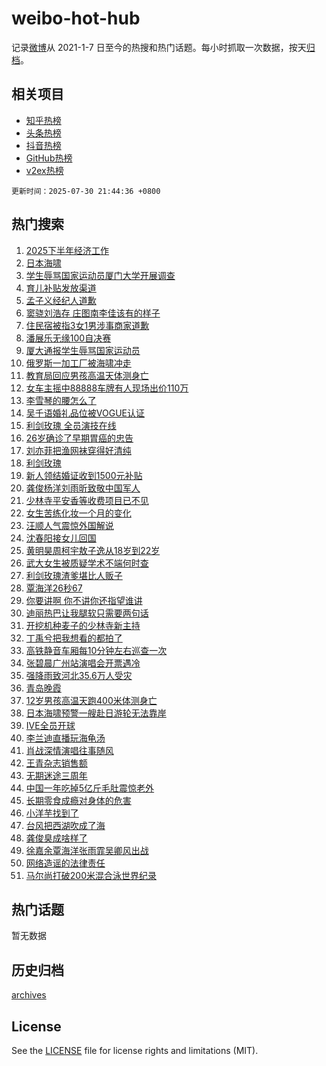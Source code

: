 # weibo-hot-hub

记录[微博](https://www.weibo.com)从 2021-1-7 日至今的热搜和热门话题。每小时抓取一次数据，按天[归档](archives)。

## 相关项目

- [知乎热榜](https://github.com/snaildev/zhihu-hot-hub)
- [头条热榜](https://github.com/snaildev/toutiao-hot-hub)
- [抖音热榜](https://github.com/snaildev/douyin-hot-hub)
- [GitHub热榜](https://github.com/snaildev/github-hot-hub)
- [v2ex热榜](https://github.com/snaildev/v2ex-hot-hub)


`更新时间：2025-07-30 21:44:36 +0800`

## 热门搜索

1. [2025下半年经济工作](https://m.weibo.cn/search?containerid=100103type%3D1%26t%3D10%26q%3D%232025%E4%B8%8B%E5%8D%8A%E5%B9%B4%E7%BB%8F%E6%B5%8E%E5%B7%A5%E4%BD%9C%23&stream_entry_id=51&isnewpage=1&extparam=seat%3D1%26cate%3D10103%26q%3D%25232025%25E4%25B8%258B%25E5%258D%258A%25E5%25B9%25B4%25E7%25BB%258F%25E6%25B5%258E%25E5%25B7%25A5%25E4%25BD%259C%2523%26filter_type%3Drealtimehot%26pos%3D0%26dgr%3D0%26stream_entry_id%3D51%26c_type%3D51%26display_time%3D1753883075%26pre_seqid%3D175388307499603057959155)
1. [日本海啸](https://m.weibo.cn/search?containerid=100103type%3D1%26t%3D10%26q%3D%E6%97%A5%E6%9C%AC%E6%B5%B7%E5%95%B8&stream_entry_id=31&isnewpage=1&extparam=seat%3D1%26cate%3D5001%26band_rank%3D1%26flag%3D16%26realpos%3D1%26stream_entry_id%3D31%26q%3D%25E6%2597%25A5%25E6%259C%25AC%25E6%25B5%25B7%25E5%2595%25B8%26filter_type%3Drealtimehot%26pos%3D0%26dgr%3D0%26c_type%3D31%26lcate%3D5001%26display_time%3D1753883075%26pre_seqid%3D175388307499603057959155)
1. [学生辱骂国家运动员厦门大学开展调查](https://m.weibo.cn/search?containerid=100103type%3D1%26t%3D10%26q%3D%23%E5%AD%A6%E7%94%9F%E8%BE%B1%E9%AA%82%E5%9B%BD%E5%AE%B6%E8%BF%90%E5%8A%A8%E5%91%98%E5%8E%A6%E9%97%A8%E5%A4%A7%E5%AD%A6%E5%BC%80%E5%B1%95%E8%B0%83%E6%9F%A5%23&stream_entry_id=31&isnewpage=1&extparam=seat%3D1%26cate%3D5001%26band_rank%3D2%26flag%3D1%26realpos%3D2%26stream_entry_id%3D31%26q%3D%2523%25E5%25AD%25A6%25E7%2594%259F%25E8%25BE%25B1%25E9%25AA%2582%25E5%259B%25BD%25E5%25AE%25B6%25E8%25BF%2590%25E5%258A%25A8%25E5%2591%2598%25E5%258E%25A6%25E9%2597%25A8%25E5%25A4%25A7%25E5%25AD%25A6%25E5%25BC%2580%25E5%25B1%2595%25E8%25B0%2583%25E6%259F%25A5%2523%26filter_type%3Drealtimehot%26pos%3D1%26dgr%3D0%26c_type%3D31%26lcate%3D5001%26display_time%3D1753883075%26pre_seqid%3D175388307499603057959155)
1. [育儿补贴发放渠道](https://m.weibo.cn/search?containerid=100103type%3D1%26t%3D10%26q%3D%23%E8%82%B2%E5%84%BF%E8%A1%A5%E8%B4%B4%E5%8F%91%E6%94%BE%E6%B8%A0%E9%81%93%23&stream_entry_id=31&isnewpage=1&extparam=seat%3D1%26cate%3D5001%26band_rank%3D3%26flag%3D0%26realpos%3D3%26stream_entry_id%3D31%26q%3D%2523%25E8%2582%25B2%25E5%2584%25BF%25E8%25A1%25A5%25E8%25B4%25B4%25E5%258F%2591%25E6%2594%25BE%25E6%25B8%25A0%25E9%2581%2593%2523%26filter_type%3Drealtimehot%26pos%3D2%26dgr%3D0%26c_type%3D31%26lcate%3D5001%26display_time%3D1753883075%26pre_seqid%3D175388307499603057959155)
1. [孟子义经纪人道歉](https://m.weibo.cn/search?containerid=100103type%3D1%26t%3D10%26q%3D%23%E5%AD%9F%E5%AD%90%E4%B9%89%E7%BB%8F%E7%BA%AA%E4%BA%BA%E9%81%93%E6%AD%89%23&stream_entry_id=31&isnewpage=1&extparam=seat%3D1%26cate%3D5001%26band_rank%3D4%26flag%3D2%26realpos%3D4%26stream_entry_id%3D31%26q%3D%2523%25E5%25AD%259F%25E5%25AD%2590%25E4%25B9%2589%25E7%25BB%258F%25E7%25BA%25AA%25E4%25BA%25BA%25E9%2581%2593%25E6%25AD%2589%2523%26filter_type%3Drealtimehot%26pos%3D3%26dgr%3D0%26c_type%3D31%26lcate%3D5001%26display_time%3D1753883075%26pre_seqid%3D175388307499603057959155)
1. [窦骁刘浩存 庄图南李佳该有的样子](https://m.weibo.cn/search?containerid=100103type%3D1%26t%3D10%26q%3D%E7%AA%A6%E9%AA%81%E5%88%98%E6%B5%A9%E5%AD%98+%E5%BA%84%E5%9B%BE%E5%8D%97%E6%9D%8E%E4%BD%B3%E8%AF%A5%E6%9C%89%E7%9A%84%E6%A0%B7%E5%AD%90&stream_entry_id=31&isnewpage=1&extparam=seat%3D1%26cate%3D5001%26band_rank%3D5%26flag%3D0%26realpos%3D5%26stream_entry_id%3D31%26q%3D%25E7%25AA%25A6%25E9%25AA%2581%25E5%2588%2598%25E6%25B5%25A9%25E5%25AD%2598%2520%25E5%25BA%2584%25E5%259B%25BE%25E5%258D%2597%25E6%259D%258E%25E4%25BD%25B3%25E8%25AF%25A5%25E6%259C%2589%25E7%259A%2584%25E6%25A0%25B7%25E5%25AD%2590%26filter_type%3Drealtimehot%26pos%3D4%26dgr%3D0%26c_type%3D31%26lcate%3D5001%26display_time%3D1753883075%26pre_seqid%3D175388307499603057959155)
1. [住民宿被指3女1男涉事商家道歉](https://m.weibo.cn/search?containerid=100103type%3D1%26t%3D10%26q%3D%23%E4%BD%8F%E6%B0%91%E5%AE%BF%E8%A2%AB%E6%8C%873%E5%A5%B31%E7%94%B7%E6%B6%89%E4%BA%8B%E5%95%86%E5%AE%B6%E9%81%93%E6%AD%89%23&stream_entry_id=31&isnewpage=1&extparam=seat%3D1%26cate%3D5001%26band_rank%3D6%26flag%3D0%26realpos%3D6%26stream_entry_id%3D31%26q%3D%2523%25E4%25BD%258F%25E6%25B0%2591%25E5%25AE%25BF%25E8%25A2%25AB%25E6%258C%25873%25E5%25A5%25B31%25E7%2594%25B7%25E6%25B6%2589%25E4%25BA%258B%25E5%2595%2586%25E5%25AE%25B6%25E9%2581%2593%25E6%25AD%2589%2523%26filter_type%3Drealtimehot%26pos%3D5%26dgr%3D0%26c_type%3D31%26lcate%3D5001%26display_time%3D1753883075%26pre_seqid%3D175388307499603057959155)
1. [潘展乐无缘100自决赛](https://m.weibo.cn/search?containerid=100103type%3D1%26t%3D10%26q%3D%23%E6%BD%98%E5%B1%95%E4%B9%90%E6%97%A0%E7%BC%98100%E8%87%AA%E5%86%B3%E8%B5%9B%23&stream_entry_id=31&isnewpage=1&extparam=seat%3D1%26cate%3D5001%26band_rank%3D7%26flag%3D0%26realpos%3D7%26stream_entry_id%3D31%26q%3D%2523%25E6%25BD%2598%25E5%25B1%2595%25E4%25B9%2590%25E6%2597%25A0%25E7%25BC%2598100%25E8%2587%25AA%25E5%2586%25B3%25E8%25B5%259B%2523%26filter_type%3Drealtimehot%26pos%3D6%26dgr%3D0%26c_type%3D31%26lcate%3D5001%26display_time%3D1753883075%26pre_seqid%3D175388307499603057959155)
1. [厦大通报学生辱骂国家运动员](https://m.weibo.cn/search?containerid=100103type%3D1%26t%3D10%26q%3D%23%E5%8E%A6%E5%A4%A7%E9%80%9A%E6%8A%A5%E5%AD%A6%E7%94%9F%E8%BE%B1%E9%AA%82%E5%9B%BD%E5%AE%B6%E8%BF%90%E5%8A%A8%E5%91%98%23&stream_entry_id=31&isnewpage=1&extparam=seat%3D1%26cate%3D5001%26band_rank%3D8%26flag%3D1%26realpos%3D8%26stream_entry_id%3D31%26q%3D%2523%25E5%258E%25A6%25E5%25A4%25A7%25E9%2580%259A%25E6%258A%25A5%25E5%25AD%25A6%25E7%2594%259F%25E8%25BE%25B1%25E9%25AA%2582%25E5%259B%25BD%25E5%25AE%25B6%25E8%25BF%2590%25E5%258A%25A8%25E5%2591%2598%2523%26filter_type%3Drealtimehot%26pos%3D7%26dgr%3D0%26c_type%3D31%26lcate%3D5001%26display_time%3D1753883075%26pre_seqid%3D175388307499603057959155)
1. [俄罗斯一加工厂被海啸冲走](https://m.weibo.cn/search?containerid=100103type%3D1%26t%3D10%26q%3D%23%E4%BF%84%E7%BD%97%E6%96%AF%E4%B8%80%E5%8A%A0%E5%B7%A5%E5%8E%82%E8%A2%AB%E6%B5%B7%E5%95%B8%E5%86%B2%E8%B5%B0%23&stream_entry_id=31&isnewpage=1&extparam=seat%3D1%26cate%3D5001%26band_rank%3D9%26flag%3D1%26realpos%3D9%26stream_entry_id%3D31%26q%3D%2523%25E4%25BF%2584%25E7%25BD%2597%25E6%2596%25AF%25E4%25B8%2580%25E5%258A%25A0%25E5%25B7%25A5%25E5%258E%2582%25E8%25A2%25AB%25E6%25B5%25B7%25E5%2595%25B8%25E5%2586%25B2%25E8%25B5%25B0%2523%26filter_type%3Drealtimehot%26pos%3D8%26dgr%3D0%26c_type%3D31%26lcate%3D5001%26display_time%3D1753883075%26pre_seqid%3D175388307499603057959155)
1. [教育局回应男孩高温天体测身亡](https://m.weibo.cn/search?containerid=100103type%3D1%26t%3D10%26q%3D%23%E6%95%99%E8%82%B2%E5%B1%80%E5%9B%9E%E5%BA%94%E7%94%B7%E5%AD%A9%E9%AB%98%E6%B8%A9%E5%A4%A9%E4%BD%93%E6%B5%8B%E8%BA%AB%E4%BA%A1%23&stream_entry_id=31&isnewpage=1&extparam=seat%3D1%26cate%3D5001%26band_rank%3D10%26flag%3D1%26realpos%3D10%26stream_entry_id%3D31%26q%3D%2523%25E6%2595%2599%25E8%2582%25B2%25E5%25B1%2580%25E5%259B%259E%25E5%25BA%2594%25E7%2594%25B7%25E5%25AD%25A9%25E9%25AB%2598%25E6%25B8%25A9%25E5%25A4%25A9%25E4%25BD%2593%25E6%25B5%258B%25E8%25BA%25AB%25E4%25BA%25A1%2523%26filter_type%3Drealtimehot%26pos%3D9%26dgr%3D0%26c_type%3D31%26lcate%3D5001%26display_time%3D1753883075%26pre_seqid%3D175388307499603057959155)
1. [女车主摇中88888车牌有人现场出价110万](https://m.weibo.cn/search?containerid=100103type%3D1%26t%3D10%26q%3D%23%E5%A5%B3%E8%BD%A6%E4%B8%BB%E6%91%87%E4%B8%AD88888%E8%BD%A6%E7%89%8C%E6%9C%89%E4%BA%BA%E7%8E%B0%E5%9C%BA%E5%87%BA%E4%BB%B7110%E4%B8%87%23&stream_entry_id=31&isnewpage=1&extparam=seat%3D1%26cate%3D5001%26band_rank%3D11%26flag%3D2%26realpos%3D11%26stream_entry_id%3D31%26q%3D%2523%25E5%25A5%25B3%25E8%25BD%25A6%25E4%25B8%25BB%25E6%2591%2587%25E4%25B8%25AD88888%25E8%25BD%25A6%25E7%2589%258C%25E6%259C%2589%25E4%25BA%25BA%25E7%258E%25B0%25E5%259C%25BA%25E5%2587%25BA%25E4%25BB%25B7110%25E4%25B8%2587%2523%26filter_type%3Drealtimehot%26pos%3D10%26dgr%3D0%26c_type%3D31%26lcate%3D5001%26display_time%3D1753883075%26pre_seqid%3D175388307499603057959155)
1. [李雪琴的腰怎么了](https://m.weibo.cn/search?containerid=100103type%3D1%26t%3D10%26q%3D%E6%9D%8E%E9%9B%AA%E7%90%B4%E7%9A%84%E8%85%B0%E6%80%8E%E4%B9%88%E4%BA%86&stream_entry_id=31&isnewpage=1&extparam=seat%3D1%26cate%3D5001%26band_rank%3D12%26flag%3D2%26realpos%3D12%26stream_entry_id%3D31%26q%3D%25E6%259D%258E%25E9%259B%25AA%25E7%2590%25B4%25E7%259A%2584%25E8%2585%25B0%25E6%2580%258E%25E4%25B9%2588%25E4%25BA%2586%26filter_type%3Drealtimehot%26pos%3D11%26dgr%3D0%26c_type%3D31%26lcate%3D5001%26display_time%3D1753883075%26pre_seqid%3D175388307499603057959155)
1. [吴千语婚礼品位被VOGUE认证](https://m.weibo.cn/search?containerid=100103type%3D1%26t%3D10%26q%3D%E5%90%B4%E5%8D%83%E8%AF%AD%E5%A9%9A%E7%A4%BC%E5%93%81%E4%BD%8D%E8%A2%ABVOGUE%E8%AE%A4%E8%AF%81&stream_entry_id=31&isnewpage=1&extparam=seat%3D1%26cate%3D5001%26band_rank%3D13%26flag%3D1%26realpos%3D13%26stream_entry_id%3D31%26q%3D%25E5%2590%25B4%25E5%258D%2583%25E8%25AF%25AD%25E5%25A9%259A%25E7%25A4%25BC%25E5%2593%2581%25E4%25BD%258D%25E8%25A2%25ABVOGUE%25E8%25AE%25A4%25E8%25AF%2581%26filter_type%3Drealtimehot%26pos%3D12%26dgr%3D0%26c_type%3D31%26lcate%3D5001%26display_time%3D1753883075%26pre_seqid%3D175388307499603057959155)
1. [利剑玫瑰 全员演技在线](https://m.weibo.cn/search?containerid=100103type%3D1%26t%3D10%26q%3D%E5%88%A9%E5%89%91%E7%8E%AB%E7%91%B0+%E5%85%A8%E5%91%98%E6%BC%94%E6%8A%80%E5%9C%A8%E7%BA%BF&stream_entry_id=31&isnewpage=1&extparam=seat%3D1%26cate%3D5001%26band_rank%3D14%26flag%3D1%26realpos%3D14%26stream_entry_id%3D31%26q%3D%25E5%2588%25A9%25E5%2589%2591%25E7%258E%25AB%25E7%2591%25B0%2520%25E5%2585%25A8%25E5%2591%2598%25E6%25BC%2594%25E6%258A%2580%25E5%259C%25A8%25E7%25BA%25BF%26filter_type%3Drealtimehot%26pos%3D13%26dgr%3D0%26c_type%3D31%26lcate%3D5001%26display_time%3D1753883075%26pre_seqid%3D175388307499603057959155)
1. [26岁确诊了早期胃癌的忠告](https://m.weibo.cn/search?containerid=100103type%3D1%26t%3D10%26q%3D26%E5%B2%81%E7%A1%AE%E8%AF%8A%E4%BA%86%E6%97%A9%E6%9C%9F%E8%83%83%E7%99%8C%E7%9A%84%E5%BF%A0%E5%91%8A&stream_entry_id=31&isnewpage=1&extparam=seat%3D1%26cate%3D5001%26band_rank%3D15%26flag%3D0%26realpos%3D15%26stream_entry_id%3D31%26q%3D26%25E5%25B2%2581%25E7%25A1%25AE%25E8%25AF%258A%25E4%25BA%2586%25E6%2597%25A9%25E6%259C%259F%25E8%2583%2583%25E7%2599%258C%25E7%259A%2584%25E5%25BF%25A0%25E5%2591%258A%26filter_type%3Drealtimehot%26pos%3D14%26dgr%3D0%26c_type%3D31%26lcate%3D5001%26display_time%3D1753883075%26pre_seqid%3D175388307499603057959155)
1. [刘亦菲把渔网袜穿得好清纯](https://m.weibo.cn/search?containerid=100103type%3D1%26t%3D10%26q%3D%23%E5%88%98%E4%BA%A6%E8%8F%B2%E6%8A%8A%E6%B8%94%E7%BD%91%E8%A2%9C%E7%A9%BF%E5%BE%97%E5%A5%BD%E6%B8%85%E7%BA%AF%23&stream_entry_id=31&isnewpage=1&extparam=seat%3D1%26cate%3D5001%26band_rank%3D16%26flag%3D0%26realpos%3D16%26stream_entry_id%3D31%26q%3D%2523%25E5%2588%2598%25E4%25BA%25A6%25E8%258F%25B2%25E6%258A%258A%25E6%25B8%2594%25E7%25BD%2591%25E8%25A2%259C%25E7%25A9%25BF%25E5%25BE%2597%25E5%25A5%25BD%25E6%25B8%2585%25E7%25BA%25AF%2523%26filter_type%3Drealtimehot%26pos%3D15%26dgr%3D0%26c_type%3D31%26lcate%3D5001%26display_time%3D1753883075%26pre_seqid%3D175388307499603057959155)
1. [利剑玫瑰](https://m.weibo.cn/search?containerid=100103type%3D1%26t%3D10%26q%3D%E5%88%A9%E5%89%91%E7%8E%AB%E7%91%B0&stream_entry_id=31&isnewpage=1&extparam=seat%3D1%26cate%3D5001%26band_rank%3D17%26flag%3D0%26realpos%3D17%26stream_entry_id%3D31%26q%3D%25E5%2588%25A9%25E5%2589%2591%25E7%258E%25AB%25E7%2591%25B0%26filter_type%3Drealtimehot%26pos%3D16%26dgr%3D0%26c_type%3D31%26lcate%3D5001%26display_time%3D1753883075%26pre_seqid%3D175388307499603057959155)
1. [新人领结婚证收到1500元补贴](https://m.weibo.cn/search?containerid=100103type%3D1%26t%3D10%26q%3D%23%E6%96%B0%E4%BA%BA%E9%A2%86%E7%BB%93%E5%A9%9A%E8%AF%81%E6%94%B6%E5%88%B01500%E5%85%83%E8%A1%A5%E8%B4%B4%23&stream_entry_id=31&isnewpage=1&extparam=seat%3D1%26cate%3D5001%26band_rank%3D18%26flag%3D0%26realpos%3D18%26stream_entry_id%3D31%26q%3D%2523%25E6%2596%25B0%25E4%25BA%25BA%25E9%25A2%2586%25E7%25BB%2593%25E5%25A9%259A%25E8%25AF%2581%25E6%2594%25B6%25E5%2588%25B01500%25E5%2585%2583%25E8%25A1%25A5%25E8%25B4%25B4%2523%26filter_type%3Drealtimehot%26pos%3D17%26dgr%3D0%26c_type%3D31%26lcate%3D5001%26display_time%3D1753883075%26pre_seqid%3D175388307499603057959155)
1. [龚俊杨洋刘雨昕致敬中国军人](https://m.weibo.cn/search?containerid=100103type%3D1%26t%3D10%26q%3D%23%E9%BE%9A%E4%BF%8A%E6%9D%A8%E6%B4%8B%E5%88%98%E9%9B%A8%E6%98%95%E8%87%B4%E6%95%AC%E4%B8%AD%E5%9B%BD%E5%86%9B%E4%BA%BA%23&stream_entry_id=31&isnewpage=1&extparam=seat%3D1%26cate%3D5001%26band_rank%3D19%26flag%3D1%26realpos%3D19%26stream_entry_id%3D31%26q%3D%2523%25E9%25BE%259A%25E4%25BF%258A%25E6%259D%25A8%25E6%25B4%258B%25E5%2588%2598%25E9%259B%25A8%25E6%2598%2595%25E8%2587%25B4%25E6%2595%25AC%25E4%25B8%25AD%25E5%259B%25BD%25E5%2586%259B%25E4%25BA%25BA%2523%26filter_type%3Drealtimehot%26pos%3D18%26dgr%3D0%26c_type%3D31%26lcate%3D5001%26display_time%3D1753883075%26pre_seqid%3D175388307499603057959155)
1. [少林寺平安香等收费项目已不见](https://m.weibo.cn/search?containerid=100103type%3D1%26t%3D10%26q%3D%23%E5%B0%91%E6%9E%97%E5%AF%BA%E5%B9%B3%E5%AE%89%E9%A6%99%E7%AD%89%E6%94%B6%E8%B4%B9%E9%A1%B9%E7%9B%AE%E5%B7%B2%E4%B8%8D%E8%A7%81%23&stream_entry_id=31&isnewpage=1&extparam=seat%3D1%26cate%3D5001%26band_rank%3D20%26flag%3D1%26realpos%3D20%26stream_entry_id%3D31%26q%3D%2523%25E5%25B0%2591%25E6%259E%2597%25E5%25AF%25BA%25E5%25B9%25B3%25E5%25AE%2589%25E9%25A6%2599%25E7%25AD%2589%25E6%2594%25B6%25E8%25B4%25B9%25E9%25A1%25B9%25E7%259B%25AE%25E5%25B7%25B2%25E4%25B8%258D%25E8%25A7%2581%2523%26filter_type%3Drealtimehot%26pos%3D19%26dgr%3D0%26c_type%3D31%26lcate%3D5001%26display_time%3D1753883075%26pre_seqid%3D175388307499603057959155)
1. [女生苦练化妆一个月的变化](https://m.weibo.cn/search?containerid=100103type%3D1%26t%3D10%26q%3D%E5%A5%B3%E7%94%9F%E8%8B%A6%E7%BB%83%E5%8C%96%E5%A6%86%E4%B8%80%E4%B8%AA%E6%9C%88%E7%9A%84%E5%8F%98%E5%8C%96&stream_entry_id=31&isnewpage=1&extparam=seat%3D1%26cate%3D5001%26band_rank%3D21%26flag%3D2%26realpos%3D21%26stream_entry_id%3D31%26q%3D%25E5%25A5%25B3%25E7%2594%259F%25E8%258B%25A6%25E7%25BB%2583%25E5%258C%2596%25E5%25A6%2586%25E4%25B8%2580%25E4%25B8%25AA%25E6%259C%2588%25E7%259A%2584%25E5%258F%2598%25E5%258C%2596%26filter_type%3Drealtimehot%26pos%3D20%26dgr%3D0%26c_type%3D31%26lcate%3D5001%26display_time%3D1753883075%26pre_seqid%3D175388307499603057959155)
1. [汪顺人气震惊外国解说](https://m.weibo.cn/search?containerid=100103type%3D1%26t%3D10%26q%3D%E6%B1%AA%E9%A1%BA%E4%BA%BA%E6%B0%94%E9%9C%87%E6%83%8A%E5%A4%96%E5%9B%BD%E8%A7%A3%E8%AF%B4&stream_entry_id=31&isnewpage=1&extparam=seat%3D1%26cate%3D5001%26band_rank%3D22%26flag%3D1%26realpos%3D22%26stream_entry_id%3D31%26q%3D%25E6%25B1%25AA%25E9%25A1%25BA%25E4%25BA%25BA%25E6%25B0%2594%25E9%259C%2587%25E6%2583%258A%25E5%25A4%2596%25E5%259B%25BD%25E8%25A7%25A3%25E8%25AF%25B4%26filter_type%3Drealtimehot%26pos%3D21%26dgr%3D0%26c_type%3D31%26lcate%3D5001%26display_time%3D1753883075%26pre_seqid%3D175388307499603057959155)
1. [沈春阳接女儿回国](https://m.weibo.cn/search?containerid=100103type%3D1%26t%3D10%26q%3D%23%E6%B2%88%E6%98%A5%E9%98%B3%E6%8E%A5%E5%A5%B3%E5%84%BF%E5%9B%9E%E5%9B%BD%23&stream_entry_id=31&isnewpage=1&extparam=seat%3D1%26cate%3D5001%26band_rank%3D23%26flag%3D1%26realpos%3D23%26stream_entry_id%3D31%26q%3D%2523%25E6%25B2%2588%25E6%2598%25A5%25E9%2598%25B3%25E6%258E%25A5%25E5%25A5%25B3%25E5%2584%25BF%25E5%259B%259E%25E5%259B%25BD%2523%26filter_type%3Drealtimehot%26pos%3D22%26dgr%3D0%26c_type%3D31%26lcate%3D5001%26display_time%3D1753883075%26pre_seqid%3D175388307499603057959155)
1. [黄明昊周柯宇敖子逸从18岁到22岁](https://m.weibo.cn/search?containerid=100103type%3D1%26t%3D10%26q%3D%E9%BB%84%E6%98%8E%E6%98%8A%E5%91%A8%E6%9F%AF%E5%AE%87%E6%95%96%E5%AD%90%E9%80%B8%E4%BB%8E18%E5%B2%81%E5%88%B022%E5%B2%81&stream_entry_id=31&isnewpage=1&extparam=seat%3D1%26cate%3D5001%26band_rank%3D24%26flag%3D1%26realpos%3D24%26stream_entry_id%3D31%26q%3D%25E9%25BB%2584%25E6%2598%258E%25E6%2598%258A%25E5%2591%25A8%25E6%259F%25AF%25E5%25AE%2587%25E6%2595%2596%25E5%25AD%2590%25E9%2580%25B8%25E4%25BB%258E18%25E5%25B2%2581%25E5%2588%25B022%25E5%25B2%2581%26filter_type%3Drealtimehot%26pos%3D23%26dgr%3D0%26c_type%3D31%26lcate%3D5001%26display_time%3D1753883075%26pre_seqid%3D175388307499603057959155)
1. [武大女生被质疑学术不端何时查](https://m.weibo.cn/search?containerid=100103type%3D1%26t%3D10%26q%3D%23%E6%AD%A6%E5%A4%A7%E5%A5%B3%E7%94%9F%E8%A2%AB%E8%B4%A8%E7%96%91%E5%AD%A6%E6%9C%AF%E4%B8%8D%E7%AB%AF%E4%BD%95%E6%97%B6%E6%9F%A5%23&stream_entry_id=31&isnewpage=1&extparam=seat%3D1%26cate%3D5001%26band_rank%3D25%26flag%3D1%26realpos%3D25%26stream_entry_id%3D31%26q%3D%2523%25E6%25AD%25A6%25E5%25A4%25A7%25E5%25A5%25B3%25E7%2594%259F%25E8%25A2%25AB%25E8%25B4%25A8%25E7%2596%2591%25E5%25AD%25A6%25E6%259C%25AF%25E4%25B8%258D%25E7%25AB%25AF%25E4%25BD%2595%25E6%2597%25B6%25E6%259F%25A5%2523%26filter_type%3Drealtimehot%26pos%3D24%26dgr%3D0%26c_type%3D31%26lcate%3D5001%26display_time%3D1753883075%26pre_seqid%3D175388307499603057959155)
1. [利剑玫瑰渣爹堪比人贩子](https://m.weibo.cn/search?containerid=100103type%3D1%26t%3D10%26q%3D%E5%88%A9%E5%89%91%E7%8E%AB%E7%91%B0%E6%B8%A3%E7%88%B9%E5%A0%AA%E6%AF%94%E4%BA%BA%E8%B4%A9%E5%AD%90&stream_entry_id=31&isnewpage=1&extparam=seat%3D1%26cate%3D5001%26band_rank%3D26%26flag%3D1%26realpos%3D26%26stream_entry_id%3D31%26q%3D%25E5%2588%25A9%25E5%2589%2591%25E7%258E%25AB%25E7%2591%25B0%25E6%25B8%25A3%25E7%2588%25B9%25E5%25A0%25AA%25E6%25AF%2594%25E4%25BA%25BA%25E8%25B4%25A9%25E5%25AD%2590%26filter_type%3Drealtimehot%26pos%3D25%26dgr%3D0%26c_type%3D31%26lcate%3D5001%26display_time%3D1753883075%26pre_seqid%3D175388307499603057959155)
1. [覃海洋26秒67](https://m.weibo.cn/search?containerid=100103type%3D1%26t%3D10%26q%3D%23%E8%A6%83%E6%B5%B7%E6%B4%8B26%E7%A7%9267%23&stream_entry_id=31&isnewpage=1&extparam=seat%3D1%26cate%3D5001%26band_rank%3D27%26flag%3D1%26realpos%3D27%26stream_entry_id%3D31%26q%3D%2523%25E8%25A6%2583%25E6%25B5%25B7%25E6%25B4%258B26%25E7%25A7%259267%2523%26filter_type%3Drealtimehot%26pos%3D26%26dgr%3D0%26c_type%3D31%26lcate%3D5001%26display_time%3D1753883075%26pre_seqid%3D175388307499603057959155)
1. [你要讲啊 你不讲你还指望谁讲](https://m.weibo.cn/search?containerid=100103type%3D1%26t%3D10%26q%3D%E4%BD%A0%E8%A6%81%E8%AE%B2%E5%95%8A+%E4%BD%A0%E4%B8%8D%E8%AE%B2%E4%BD%A0%E8%BF%98%E6%8C%87%E6%9C%9B%E8%B0%81%E8%AE%B2&stream_entry_id=31&isnewpage=1&extparam=seat%3D1%26cate%3D5001%26band_rank%3D28%26flag%3D0%26realpos%3D28%26stream_entry_id%3D31%26q%3D%25E4%25BD%25A0%25E8%25A6%2581%25E8%25AE%25B2%25E5%2595%258A%2520%25E4%25BD%25A0%25E4%25B8%258D%25E8%25AE%25B2%25E4%25BD%25A0%25E8%25BF%2598%25E6%258C%2587%25E6%259C%259B%25E8%25B0%2581%25E8%25AE%25B2%26filter_type%3Drealtimehot%26pos%3D27%26dgr%3D0%26c_type%3D31%26lcate%3D5001%26display_time%3D1753883075%26pre_seqid%3D175388307499603057959155)
1. [迪丽热巴让我腿软只需要两句话](https://m.weibo.cn/search?containerid=100103type%3D1%26t%3D10%26q%3D%E8%BF%AA%E4%B8%BD%E7%83%AD%E5%B7%B4%E8%AE%A9%E6%88%91%E8%85%BF%E8%BD%AF%E5%8F%AA%E9%9C%80%E8%A6%81%E4%B8%A4%E5%8F%A5%E8%AF%9D&stream_entry_id=31&isnewpage=1&extparam=seat%3D1%26cate%3D5001%26band_rank%3D29%26flag%3D1%26realpos%3D29%26stream_entry_id%3D31%26q%3D%25E8%25BF%25AA%25E4%25B8%25BD%25E7%2583%25AD%25E5%25B7%25B4%25E8%25AE%25A9%25E6%2588%2591%25E8%2585%25BF%25E8%25BD%25AF%25E5%258F%25AA%25E9%259C%2580%25E8%25A6%2581%25E4%25B8%25A4%25E5%258F%25A5%25E8%25AF%259D%26filter_type%3Drealtimehot%26pos%3D28%26dgr%3D0%26c_type%3D31%26lcate%3D5001%26display_time%3D1753883075%26pre_seqid%3D175388307499603057959155)
1. [开挖机种麦子的少林寺新主持](https://m.weibo.cn/search?containerid=100103type%3D1%26t%3D10%26q%3D%23%E5%BC%80%E6%8C%96%E6%9C%BA%E7%A7%8D%E9%BA%A6%E5%AD%90%E7%9A%84%E5%B0%91%E6%9E%97%E5%AF%BA%E6%96%B0%E4%B8%BB%E6%8C%81%23&stream_entry_id=31&isnewpage=1&extparam=seat%3D1%26cate%3D5001%26band_rank%3D30%26flag%3D1%26realpos%3D30%26stream_entry_id%3D31%26q%3D%2523%25E5%25BC%2580%25E6%258C%2596%25E6%259C%25BA%25E7%25A7%258D%25E9%25BA%25A6%25E5%25AD%2590%25E7%259A%2584%25E5%25B0%2591%25E6%259E%2597%25E5%25AF%25BA%25E6%2596%25B0%25E4%25B8%25BB%25E6%258C%2581%2523%26filter_type%3Drealtimehot%26pos%3D29%26dgr%3D0%26c_type%3D31%26lcate%3D5001%26display_time%3D1753883075%26pre_seqid%3D175388307499603057959155)
1. [丁禹兮把我想看的都拍了](https://m.weibo.cn/search?containerid=100103type%3D1%26t%3D10%26q%3D%23%E4%B8%81%E7%A6%B9%E5%85%AE%E6%8A%8A%E6%88%91%E6%83%B3%E7%9C%8B%E7%9A%84%E9%83%BD%E6%8B%8D%E4%BA%86%23&stream_entry_id=31&isnewpage=1&extparam=seat%3D1%26cate%3D5001%26band_rank%3D31%26flag%3D1%26realpos%3D31%26stream_entry_id%3D31%26q%3D%2523%25E4%25B8%2581%25E7%25A6%25B9%25E5%2585%25AE%25E6%258A%258A%25E6%2588%2591%25E6%2583%25B3%25E7%259C%258B%25E7%259A%2584%25E9%2583%25BD%25E6%258B%258D%25E4%25BA%2586%2523%26filter_type%3Drealtimehot%26pos%3D30%26dgr%3D0%26c_type%3D31%26lcate%3D5001%26display_time%3D1753883075%26pre_seqid%3D175388307499603057959155)
1. [高铁静音车厢每10分钟左右巡查一次](https://m.weibo.cn/search?containerid=100103type%3D1%26t%3D10%26q%3D%23%E9%AB%98%E9%93%81%E9%9D%99%E9%9F%B3%E8%BD%A6%E5%8E%A2%E6%AF%8F10%E5%88%86%E9%92%9F%E5%B7%A6%E5%8F%B3%E5%B7%A1%E6%9F%A5%E4%B8%80%E6%AC%A1%23&stream_entry_id=31&isnewpage=1&extparam=seat%3D1%26cate%3D5001%26band_rank%3D32%26flag%3D1%26realpos%3D32%26stream_entry_id%3D31%26q%3D%2523%25E9%25AB%2598%25E9%2593%2581%25E9%259D%2599%25E9%259F%25B3%25E8%25BD%25A6%25E5%258E%25A2%25E6%25AF%258F10%25E5%2588%2586%25E9%2592%259F%25E5%25B7%25A6%25E5%258F%25B3%25E5%25B7%25A1%25E6%259F%25A5%25E4%25B8%2580%25E6%25AC%25A1%2523%26filter_type%3Drealtimehot%26pos%3D31%26dgr%3D0%26c_type%3D31%26lcate%3D5001%26display_time%3D1753883075%26pre_seqid%3D175388307499603057959155)
1. [张碧晨广州站演唱会开票遇冷](https://m.weibo.cn/search?containerid=100103type%3D1%26t%3D10%26q%3D%23%E5%BC%A0%E7%A2%A7%E6%99%A8%E5%B9%BF%E5%B7%9E%E7%AB%99%E6%BC%94%E5%94%B1%E4%BC%9A%E5%BC%80%E7%A5%A8%E9%81%87%E5%86%B7%23&stream_entry_id=31&isnewpage=1&extparam=seat%3D1%26cate%3D5001%26band_rank%3D33%26flag%3D1%26realpos%3D33%26stream_entry_id%3D31%26q%3D%2523%25E5%25BC%25A0%25E7%25A2%25A7%25E6%2599%25A8%25E5%25B9%25BF%25E5%25B7%259E%25E7%25AB%2599%25E6%25BC%2594%25E5%2594%25B1%25E4%25BC%259A%25E5%25BC%2580%25E7%25A5%25A8%25E9%2581%2587%25E5%2586%25B7%2523%26filter_type%3Drealtimehot%26pos%3D32%26dgr%3D0%26c_type%3D31%26lcate%3D5001%26display_time%3D1753883075%26pre_seqid%3D175388307499603057959155)
1. [强降雨致河北35.6万人受灾](https://m.weibo.cn/search?containerid=100103type%3D1%26t%3D10%26q%3D%23%E5%BC%BA%E9%99%8D%E9%9B%A8%E8%87%B4%E6%B2%B3%E5%8C%9735.6%E4%B8%87%E4%BA%BA%E5%8F%97%E7%81%BE%23&stream_entry_id=31&isnewpage=1&extparam=seat%3D1%26cate%3D5001%26band_rank%3D34%26flag%3D0%26realpos%3D34%26stream_entry_id%3D31%26q%3D%2523%25E5%25BC%25BA%25E9%2599%258D%25E9%259B%25A8%25E8%2587%25B4%25E6%25B2%25B3%25E5%258C%259735.6%25E4%25B8%2587%25E4%25BA%25BA%25E5%258F%2597%25E7%2581%25BE%2523%26filter_type%3Drealtimehot%26pos%3D33%26dgr%3D0%26c_type%3D31%26lcate%3D5001%26display_time%3D1753883075%26pre_seqid%3D175388307499603057959155)
1. [青岛晚霞](https://m.weibo.cn/search?containerid=100103type%3D1%26t%3D10%26q%3D%E9%9D%92%E5%B2%9B%E6%99%9A%E9%9C%9E&stream_entry_id=31&isnewpage=1&extparam=seat%3D1%26cate%3D5001%26band_rank%3D35%26flag%3D1%26realpos%3D35%26stream_entry_id%3D31%26q%3D%25E9%259D%2592%25E5%25B2%259B%25E6%2599%259A%25E9%259C%259E%26filter_type%3Drealtimehot%26pos%3D34%26dgr%3D0%26c_type%3D31%26lcate%3D5001%26display_time%3D1753883075%26pre_seqid%3D175388307499603057959155)
1. [12岁男孩高温天跑400米体测身亡](https://m.weibo.cn/search?containerid=100103type%3D1%26t%3D10%26q%3D%2312%E5%B2%81%E7%94%B7%E5%AD%A9%E9%AB%98%E6%B8%A9%E5%A4%A9%E8%B7%91400%E7%B1%B3%E4%BD%93%E6%B5%8B%E8%BA%AB%E4%BA%A1%23&stream_entry_id=31&isnewpage=1&extparam=seat%3D1%26cate%3D5001%26band_rank%3D36%26flag%3D0%26realpos%3D36%26stream_entry_id%3D31%26q%3D%252312%25E5%25B2%2581%25E7%2594%25B7%25E5%25AD%25A9%25E9%25AB%2598%25E6%25B8%25A9%25E5%25A4%25A9%25E8%25B7%2591400%25E7%25B1%25B3%25E4%25BD%2593%25E6%25B5%258B%25E8%25BA%25AB%25E4%25BA%25A1%2523%26filter_type%3Drealtimehot%26pos%3D35%26dgr%3D0%26c_type%3D31%26lcate%3D5001%26display_time%3D1753883075%26pre_seqid%3D175388307499603057959155)
1. [日本海啸预警一艘赴日游轮无法靠岸](https://m.weibo.cn/search?containerid=100103type%3D1%26t%3D10%26q%3D%23%E6%97%A5%E6%9C%AC%E6%B5%B7%E5%95%B8%E9%A2%84%E8%AD%A6%E4%B8%80%E8%89%98%E8%B5%B4%E6%97%A5%E6%B8%B8%E8%BD%AE%E6%97%A0%E6%B3%95%E9%9D%A0%E5%B2%B8%23&stream_entry_id=31&isnewpage=1&extparam=seat%3D1%26cate%3D5001%26band_rank%3D37%26flag%3D0%26realpos%3D37%26stream_entry_id%3D31%26q%3D%2523%25E6%2597%25A5%25E6%259C%25AC%25E6%25B5%25B7%25E5%2595%25B8%25E9%25A2%2584%25E8%25AD%25A6%25E4%25B8%2580%25E8%2589%2598%25E8%25B5%25B4%25E6%2597%25A5%25E6%25B8%25B8%25E8%25BD%25AE%25E6%2597%25A0%25E6%25B3%2595%25E9%259D%25A0%25E5%25B2%25B8%2523%26filter_type%3Drealtimehot%26pos%3D36%26dgr%3D0%26c_type%3D31%26lcate%3D5001%26display_time%3D1753883075%26pre_seqid%3D175388307499603057959155)
1. [IVE全员开球](https://m.weibo.cn/search?containerid=100103type%3D1%26t%3D10%26q%3D%23IVE%E5%85%A8%E5%91%98%E5%BC%80%E7%90%83%23&stream_entry_id=31&isnewpage=1&extparam=seat%3D1%26cate%3D5001%26band_rank%3D38%26flag%3D1%26realpos%3D38%26stream_entry_id%3D31%26q%3D%2523IVE%25E5%2585%25A8%25E5%2591%2598%25E5%25BC%2580%25E7%2590%2583%2523%26filter_type%3Drealtimehot%26pos%3D37%26dgr%3D0%26c_type%3D31%26lcate%3D5001%26display_time%3D1753883075%26pre_seqid%3D175388307499603057959155)
1. [李兰迪直播玩海龟汤](https://m.weibo.cn/search?containerid=100103type%3D1%26t%3D10%26q%3D%E6%9D%8E%E5%85%B0%E8%BF%AA%E7%9B%B4%E6%92%AD%E7%8E%A9%E6%B5%B7%E9%BE%9F%E6%B1%A4&stream_entry_id=31&isnewpage=1&extparam=seat%3D1%26cate%3D5001%26band_rank%3D39%26flag%3D1%26realpos%3D39%26stream_entry_id%3D31%26q%3D%25E6%259D%258E%25E5%2585%25B0%25E8%25BF%25AA%25E7%259B%25B4%25E6%2592%25AD%25E7%258E%25A9%25E6%25B5%25B7%25E9%25BE%259F%25E6%25B1%25A4%26filter_type%3Drealtimehot%26pos%3D38%26dgr%3D0%26c_type%3D31%26lcate%3D5001%26display_time%3D1753883075%26pre_seqid%3D175388307499603057959155)
1. [肖战深情演唱往事随风](https://m.weibo.cn/search?containerid=100103type%3D1%26t%3D10%26q%3D%E8%82%96%E6%88%98%E6%B7%B1%E6%83%85%E6%BC%94%E5%94%B1%E5%BE%80%E4%BA%8B%E9%9A%8F%E9%A3%8E&stream_entry_id=31&isnewpage=1&extparam=seat%3D1%26cate%3D5001%26band_rank%3D40%26flag%3D1%26realpos%3D40%26stream_entry_id%3D31%26q%3D%25E8%2582%2596%25E6%2588%2598%25E6%25B7%25B1%25E6%2583%2585%25E6%25BC%2594%25E5%2594%25B1%25E5%25BE%2580%25E4%25BA%258B%25E9%259A%258F%25E9%25A3%258E%26filter_type%3Drealtimehot%26pos%3D39%26dgr%3D0%26c_type%3D31%26lcate%3D5001%26display_time%3D1753883075%26pre_seqid%3D175388307499603057959155)
1. [王青杂志销售额](https://m.weibo.cn/search?containerid=100103type%3D1%26t%3D10%26q%3D%23%E7%8E%8B%E9%9D%92%E6%9D%82%E5%BF%97%E9%94%80%E5%94%AE%E9%A2%9D%23&stream_entry_id=31&isnewpage=1&extparam=seat%3D1%26cate%3D5001%26band_rank%3D41%26flag%3D1%26realpos%3D41%26stream_entry_id%3D31%26q%3D%2523%25E7%258E%258B%25E9%259D%2592%25E6%259D%2582%25E5%25BF%2597%25E9%2594%2580%25E5%2594%25AE%25E9%25A2%259D%2523%26filter_type%3Drealtimehot%26pos%3D40%26dgr%3D0%26c_type%3D31%26lcate%3D5001%26display_time%3D1753883075%26pre_seqid%3D175388307499603057959155)
1. [无期迷途三周年](https://m.weibo.cn/search?containerid=100103type%3D1%26t%3D10%26q%3D%23%E6%97%A0%E6%9C%9F%E8%BF%B7%E9%80%94%E4%B8%89%E5%91%A8%E5%B9%B4%23&stream_entry_id=31&isnewpage=1&extparam=seat%3D1%26cate%3D5001%26band_rank%3D42%26flag%3D1%26realpos%3D42%26stream_entry_id%3D31%26q%3D%2523%25E6%2597%25A0%25E6%259C%259F%25E8%25BF%25B7%25E9%2580%2594%25E4%25B8%2589%25E5%2591%25A8%25E5%25B9%25B4%2523%26filter_type%3Drealtimehot%26pos%3D41%26dgr%3D0%26c_type%3D31%26lcate%3D5001%26display_time%3D1753883075%26pre_seqid%3D175388307499603057959155)
1. [中国一年吃掉5亿斤毛肚震惊老外](https://m.weibo.cn/search?containerid=100103type%3D1%26t%3D10%26q%3D%23%E4%B8%AD%E5%9B%BD%E4%B8%80%E5%B9%B4%E5%90%83%E6%8E%895%E4%BA%BF%E6%96%A4%E6%AF%9B%E8%82%9A%E9%9C%87%E6%83%8A%E8%80%81%E5%A4%96%23&stream_entry_id=31&isnewpage=1&extparam=seat%3D1%26cate%3D5001%26band_rank%3D43%26flag%3D1%26realpos%3D43%26stream_entry_id%3D31%26q%3D%2523%25E4%25B8%25AD%25E5%259B%25BD%25E4%25B8%2580%25E5%25B9%25B4%25E5%2590%2583%25E6%258E%25895%25E4%25BA%25BF%25E6%2596%25A4%25E6%25AF%259B%25E8%2582%259A%25E9%259C%2587%25E6%2583%258A%25E8%2580%2581%25E5%25A4%2596%2523%26filter_type%3Drealtimehot%26pos%3D42%26dgr%3D0%26c_type%3D31%26lcate%3D5001%26display_time%3D1753883075%26pre_seqid%3D175388307499603057959155)
1. [长期零食成瘾对身体的危害](https://m.weibo.cn/search?containerid=100103type%3D1%26t%3D10%26q%3D%E9%95%BF%E6%9C%9F%E9%9B%B6%E9%A3%9F%E6%88%90%E7%98%BE%E5%AF%B9%E8%BA%AB%E4%BD%93%E7%9A%84%E5%8D%B1%E5%AE%B3&stream_entry_id=31&isnewpage=1&extparam=seat%3D1%26cate%3D5001%26band_rank%3D44%26flag%3D0%26realpos%3D44%26stream_entry_id%3D31%26q%3D%25E9%2595%25BF%25E6%259C%259F%25E9%259B%25B6%25E9%25A3%259F%25E6%2588%2590%25E7%2598%25BE%25E5%25AF%25B9%25E8%25BA%25AB%25E4%25BD%2593%25E7%259A%2584%25E5%258D%25B1%25E5%25AE%25B3%26filter_type%3Drealtimehot%26pos%3D43%26dgr%3D0%26c_type%3D31%26lcate%3D5001%26display_time%3D1753883075%26pre_seqid%3D175388307499603057959155)
1. [小洋芋找到了](https://m.weibo.cn/search?containerid=100103type%3D1%26t%3D10%26q%3D%23%E5%B0%8F%E6%B4%8B%E8%8A%8B%E6%89%BE%E5%88%B0%E4%BA%86%23&stream_entry_id=31&isnewpage=1&extparam=seat%3D1%26cate%3D5001%26band_rank%3D45%26flag%3D1%26realpos%3D45%26stream_entry_id%3D31%26q%3D%2523%25E5%25B0%258F%25E6%25B4%258B%25E8%258A%258B%25E6%2589%25BE%25E5%2588%25B0%25E4%25BA%2586%2523%26filter_type%3Drealtimehot%26pos%3D44%26dgr%3D0%26c_type%3D31%26lcate%3D5001%26display_time%3D1753883075%26pre_seqid%3D175388307499603057959155)
1. [台风把西湖吹成了海](https://m.weibo.cn/search?containerid=100103type%3D1%26t%3D10%26q%3D%23%E5%8F%B0%E9%A3%8E%E6%8A%8A%E8%A5%BF%E6%B9%96%E5%90%B9%E6%88%90%E4%BA%86%E6%B5%B7%23&stream_entry_id=31&isnewpage=1&extparam=seat%3D1%26cate%3D5001%26band_rank%3D46%26flag%3D1%26realpos%3D46%26stream_entry_id%3D31%26q%3D%2523%25E5%258F%25B0%25E9%25A3%258E%25E6%258A%258A%25E8%25A5%25BF%25E6%25B9%2596%25E5%2590%25B9%25E6%2588%2590%25E4%25BA%2586%25E6%25B5%25B7%2523%26filter_type%3Drealtimehot%26pos%3D45%26dgr%3D0%26c_type%3D31%26lcate%3D5001%26display_time%3D1753883075%26pre_seqid%3D175388307499603057959155)
1. [龚俊臭成啥样了](https://m.weibo.cn/search?containerid=100103type%3D1%26t%3D10%26q%3D%E9%BE%9A%E4%BF%8A%E8%87%AD%E6%88%90%E5%95%A5%E6%A0%B7%E4%BA%86&stream_entry_id=31&isnewpage=1&extparam=seat%3D1%26cate%3D5001%26band_rank%3D47%26flag%3D0%26realpos%3D47%26stream_entry_id%3D31%26q%3D%25E9%25BE%259A%25E4%25BF%258A%25E8%2587%25AD%25E6%2588%2590%25E5%2595%25A5%25E6%25A0%25B7%25E4%25BA%2586%26filter_type%3Drealtimehot%26pos%3D46%26dgr%3D0%26c_type%3D31%26lcate%3D5001%26display_time%3D1753883075%26pre_seqid%3D175388307499603057959155)
1. [徐嘉余覃海洋张雨霏吴卿风出战](https://m.weibo.cn/search?containerid=100103type%3D1%26t%3D10%26q%3D%23%E5%BE%90%E5%98%89%E4%BD%99%E8%A6%83%E6%B5%B7%E6%B4%8B%E5%BC%A0%E9%9B%A8%E9%9C%8F%E5%90%B4%E5%8D%BF%E9%A3%8E%E5%87%BA%E6%88%98%23&stream_entry_id=31&isnewpage=1&extparam=seat%3D1%26cate%3D5001%26band_rank%3D48%26flag%3D1%26realpos%3D48%26stream_entry_id%3D31%26q%3D%2523%25E5%25BE%2590%25E5%2598%2589%25E4%25BD%2599%25E8%25A6%2583%25E6%25B5%25B7%25E6%25B4%258B%25E5%25BC%25A0%25E9%259B%25A8%25E9%259C%258F%25E5%2590%25B4%25E5%258D%25BF%25E9%25A3%258E%25E5%2587%25BA%25E6%2588%2598%2523%26filter_type%3Drealtimehot%26pos%3D47%26dgr%3D0%26c_type%3D31%26lcate%3D5001%26display_time%3D1753883075%26pre_seqid%3D175388307499603057959155)
1. [网络造谣的法律责任](https://m.weibo.cn/search?containerid=100103type%3D1%26t%3D10%26q%3D%23%E7%BD%91%E7%BB%9C%E9%80%A0%E8%B0%A3%E7%9A%84%E6%B3%95%E5%BE%8B%E8%B4%A3%E4%BB%BB%23&stream_entry_id=31&isnewpage=1&extparam=seat%3D1%26cate%3D5001%26band_rank%3D49%26flag%3D0%26realpos%3D49%26stream_entry_id%3D31%26q%3D%2523%25E7%25BD%2591%25E7%25BB%259C%25E9%2580%25A0%25E8%25B0%25A3%25E7%259A%2584%25E6%25B3%2595%25E5%25BE%258B%25E8%25B4%25A3%25E4%25BB%25BB%2523%26filter_type%3Drealtimehot%26pos%3D48%26dgr%3D0%26c_type%3D31%26lcate%3D5001%26display_time%3D1753883075%26pre_seqid%3D175388307499603057959155)
1. [马尔尚打破200米混合泳世界纪录](https://m.weibo.cn/search?containerid=100103type%3D1%26t%3D10%26q%3D%23%E9%A9%AC%E5%B0%94%E5%B0%9A%E6%89%93%E7%A0%B4200%E7%B1%B3%E6%B7%B7%E5%90%88%E6%B3%B3%E4%B8%96%E7%95%8C%E7%BA%AA%E5%BD%95%23&stream_entry_id=31&isnewpage=1&extparam=seat%3D1%26cate%3D5001%26band_rank%3D50%26flag%3D1%26realpos%3D50%26stream_entry_id%3D31%26q%3D%2523%25E9%25A9%25AC%25E5%25B0%2594%25E5%25B0%259A%25E6%2589%2593%25E7%25A0%25B4200%25E7%25B1%25B3%25E6%25B7%25B7%25E5%2590%2588%25E6%25B3%25B3%25E4%25B8%2596%25E7%2595%258C%25E7%25BA%25AA%25E5%25BD%2595%2523%26filter_type%3Drealtimehot%26pos%3D49%26dgr%3D0%26c_type%3D31%26lcate%3D5001%26display_time%3D1753883075%26pre_seqid%3D175388307499603057959155)

## 热门话题

暂无数据

## 历史归档

[archives](archives)

## License

See the [LICENSE](LICENSE) file for license rights and limitations (MIT).
